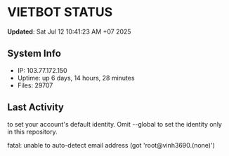 # VIETBOT STATUS
**Updated**: Sat Jul 12 10:41:23 AM +07 2025

## System Info
- IP: 103.77.172.150
- Uptime: up 6 days, 14 hours, 28 minutes
- Files: 29707

## Last Activity

to set your account's default identity.
Omit --global to set the identity only in this repository.

fatal: unable to auto-detect email address (got 'root@vinh3690.(none)')
